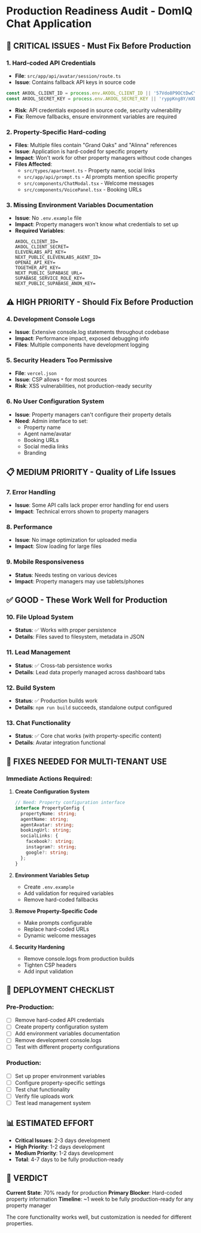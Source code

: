 # Production Readiness Audit - DomIQ Chat Application

## 🚨 **CRITICAL ISSUES** - Must Fix Before Production

### 1. **Hard-coded API Credentials**
- **File**: `src/app/api/avatar/session/route.ts`
- **Issue**: Contains fallback API keys in source code
```typescript
const AKOOL_CLIENT_ID = process.env.AKOOL_CLIENT_ID || '57Vdo8P9OCtDwCY3Ey+rbg==';
const AKOOL_SECRET_KEY = process.env.AKOOL_SECRET_KEY || 'ryppKng8Y/mXDU+6ofoPu2IpABVR0mhG';
```
- **Risk**: API credentials exposed in source code, security vulnerability
- **Fix**: Remove fallbacks, ensure environment variables are required

### 2. **Property-Specific Hard-coding**
- **Files**: Multiple files contain "Grand Oaks" and "Alinna" references
- **Issue**: Application is hard-coded for specific property
- **Impact**: Won't work for other property managers without code changes
- **Files Affected**:
  - `src/types/apartment.ts` - Property name, social links
  - `src/app/api/prompt.ts` - AI prompts mention specific property
  - `src/components/ChatModal.tsx` - Welcome messages
  - `src/components/VoicePanel.tsx` - Booking URLs

### 3. **Missing Environment Variables Documentation**
- **Issue**: No `.env.example` file
- **Impact**: Property managers won't know what credentials to set up
- **Required Variables**:
  ```
  AKOOL_CLIENT_ID=
  AKOOL_CLIENT_SECRET=
  ELEVENLABS_API_KEY=
  NEXT_PUBLIC_ELEVENLABS_AGENT_ID=
  OPENAI_API_KEY=
  TOGETHER_API_KEY=
  NEXT_PUBLIC_SUPABASE_URL=
  SUPABASE_SERVICE_ROLE_KEY=
  NEXT_PUBLIC_SUPABASE_ANON_KEY=
  ```

## ⚠️ **HIGH PRIORITY** - Should Fix Before Production

### 4. **Development Console Logs**
- **Issue**: Extensive console.log statements throughout codebase
- **Impact**: Performance impact, exposed debugging info
- **Files**: Multiple components have development logging

### 5. **Security Headers Too Permissive**
- **File**: `vercel.json`
- **Issue**: CSP allows `*` for most sources
- **Risk**: XSS vulnerabilities, not production-ready security

### 6. **No User Configuration System**
- **Issue**: Property managers can't configure their property details
- **Need**: Admin interface to set:
  - Property name
  - Agent name/avatar
  - Booking URLs
  - Social media links
  - Branding

## 📋 **MEDIUM PRIORITY** - Quality of Life Issues

### 7. **Error Handling**
- **Issue**: Some API calls lack proper error handling for end users
- **Impact**: Technical errors shown to property managers

### 8. **Performance**
- **Issue**: No image optimization for uploaded media
- **Impact**: Slow loading for large files

### 9. **Mobile Responsiveness**
- **Status**: Needs testing on various devices
- **Impact**: Property managers may use tablets/phones

## ✅ **GOOD** - These Work Well for Production

### 10. **File Upload System**
- **Status**: ✅ Works with proper persistence
- **Details**: Files saved to filesystem, metadata in JSON

### 11. **Lead Management**
- **Status**: ✅ Cross-tab persistence works
- **Details**: Lead data properly managed across dashboard tabs

### 12. **Build System**
- **Status**: ✅ Production builds work
- **Details**: `npm run build` succeeds, standalone output configured

### 13. **Chat Functionality**
- **Status**: ✅ Core chat works (with property-specific content)
- **Details**: Avatar integration functional

## 🔧 **FIXES NEEDED FOR MULTI-TENANT USE**

### Immediate Actions Required:

1. **Create Configuration System**
   ```typescript
   // Need: Property configuration interface
   interface PropertyConfig {
     propertyName: string;
     agentName: string;
     agentAvatar: string;
     bookingUrl: string;
     socialLinks: {
       facebook?: string;
       instagram?: string;
       google?: string;
     };
   }
   ```

2. **Environment Variables Setup**
   - Create `.env.example`
   - Add validation for required variables
   - Remove hard-coded fallbacks

3. **Remove Property-Specific Code**
   - Make prompts configurable
   - Replace hard-coded URLs
   - Dynamic welcome messages

4. **Security Hardening**
   - Remove console.logs from production builds
   - Tighten CSP headers
   - Add input validation

## 🎯 **DEPLOYMENT CHECKLIST**

### Pre-Production:
- [ ] Remove hard-coded API credentials
- [ ] Create property configuration system
- [ ] Add environment variables documentation
- [ ] Remove development console.logs
- [ ] Test with different property configurations

### Production:
- [ ] Set up proper environment variables
- [ ] Configure property-specific settings
- [ ] Test chat functionality
- [ ] Verify file uploads work
- [ ] Test lead management system

## 📊 **ESTIMATED EFFORT**

- **Critical Issues**: 2-3 days development
- **High Priority**: 1-2 days development  
- **Medium Priority**: 1-2 days development
- **Total**: 4-7 days to be fully production-ready

## 🚀 **VERDICT**

**Current State**: 70% ready for production
**Primary Blocker**: Hard-coded property information
**Timeline**: ~1 week to be fully production-ready for any property manager

The core functionality works well, but customization is needed for different properties. 